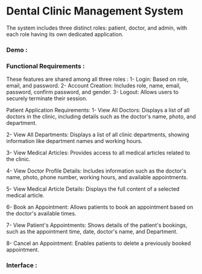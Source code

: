 # Dental Clinic Management System
The system includes three distinct roles: patient, doctor, and admin, with each role having its own dedicated application.

### Demo : 


### Functional Requirements :

These features are shared among all three roles :
1- Login: Based on role, email, and password.
2- Account Creation: Includes role, name, email, password, confirm password, and gender.
3- Logout: Allows users to securely terminate their session.

Patient Application Requirements:
1- View All Doctors:
Displays a list of all doctors in the clinic, including details such as the doctor's name, photo, and department.

2- View All Departments:
Displays a list of all clinic departments, showing information like department names and working hours.

3- View Medical Articles:
Provides access to all medical articles related to the clinic.

4- View Doctor Profile Details:
Includes information such as the doctor's name, photo, phone number, working hours, and available appointments.

5- View Medical Article Details:
Displays the full content of a selected medical article.

6- Book an Appointment:
Allows patients to book an appointment based on the doctor's available times.

7- View Patient's Appointments:
Shows details of the patient's bookings, such as the appointment time, date, doctor's name, and Department.

8- Cancel an Appointment:
Enables patients to delete a previously booked appointment.

### Interface :
